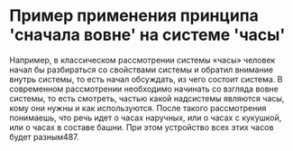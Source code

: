 # Пример применения принципа 'сначала вовне' на системе 'часы'

Например, в классическом рассмотрении системы «часы» человек начал бы разбираться со свойствами системы и обратил внимание внутрь системы, то есть начал обсуждать, из чего состоит система. В современном рассмотрении необходимо начинать со взгляда вовне системы, то есть смотреть, частью какой надсистемы являются часы, кому они нужны и как используются. После такого рассмотрения понимаешь, что речь идет о часах наручных, или о часах с кукушкой, или о часах в составе башни. При этом устройство всех этих часов будет разным487.
